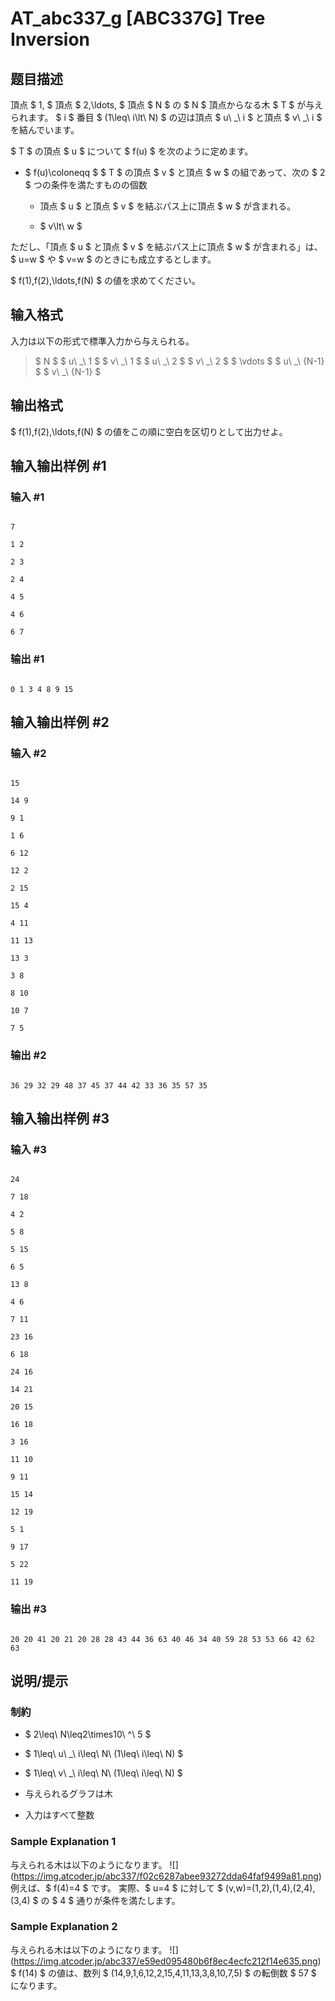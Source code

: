 # AT_abc337_g [ABC337G] Tree Inversion

## 题目描述

[problemUrl]: https://atcoder.jp/contests/abc337/tasks/abc337_g

頂点 $ 1, $ 頂点 $ 2,\ldots, $ 頂点 $ N $ の $ N $ 頂点からなる木 $ T $ が与えられます。 $ i $ 番目 $ (1\leq\ i\lt\ N) $ の辺は頂点 $ u\ _\ i $ と頂点 $ v\ _\ i $ を結んでいます。

$ T $ の頂点 $ u $ について $ f(u) $ を次のように定めます。

- $ f(u)\coloneqq $ $ T $ の頂点 $ v $ と頂点 $ w $ の組であって、次の $ 2 $ つの条件を満たすものの個数
  - 頂点 $ u $ と頂点 $ v $ を結ぶパス上に頂点 $ w $ が含まれる。
  - $ v\lt\ w $
 
ただし、「頂点 $ u $ と頂点 $ v $ を結ぶパス上に頂点 $ w $ が含まれる」は、$ u=w $ や $ v=w $ のときにも成立するとします。

$ f(1),f(2),\ldots,f(N) $ の値を求めてください。

## 输入格式

入力は以下の形式で標準入力から与えられる。

> $ N $ $ u\ _\ 1 $ $ v\ _\ 1 $ $ u\ _\ 2 $ $ v\ _\ 2 $ $ \vdots $ $ u\ _\ {N-1} $ $ v\ _\ {N-1} $

## 输出格式

$ f(1),f(2),\ldots,f(N) $ の値をこの順に空白を区切りとして出力せよ。

## 输入输出样例 #1

### 输入 #1

```
7
1 2
2 3
2 4
4 5
4 6
6 7
```

### 输出 #1

```
0 1 3 4 8 9 15
```

## 输入输出样例 #2

### 输入 #2

```
15
14 9
9 1
1 6
6 12
12 2
2 15
15 4
4 11
11 13
13 3
3 8
8 10
10 7
7 5
```

### 输出 #2

```
36 29 32 29 48 37 45 37 44 42 33 36 35 57 35
```

## 输入输出样例 #3

### 输入 #3

```
24
7 18
4 2
5 8
5 15
6 5
13 8
4 6
7 11
23 16
6 18
24 16
14 21
20 15
16 18
3 16
11 10
9 11
15 14
12 19
5 1
9 17
5 22
11 19
```

### 输出 #3

```
20 20 41 20 21 20 28 28 43 44 36 63 40 46 34 40 59 28 53 53 66 42 62 63
```

## 说明/提示

### 制約

- $ 2\leq\ N\leq2\times10\ ^\ 5 $
- $ 1\leq\ u\ _\ i\leq\ N\ (1\leq\ i\leq\ N) $
- $ 1\leq\ v\ _\ i\leq\ N\ (1\leq\ i\leq\ N) $
- 与えられるグラフは木
- 入力はすべて整数
 
### Sample Explanation 1

与えられる木は以下のようになります。 !\[\](https://img.atcoder.jp/abc337/f02c6287abee93272dda64faf9499a81.png) 例えば、$ f(4)=4 $ です。 実際、$ u=4 $ に対して $ (v,w)=(1,2),(1,4),(2,4),(3,4) $ の $ 4 $ 通りが条件を満たします。

### Sample Explanation 2

与えられる木は以下のようになります。 !\[\](https://img.atcoder.jp/abc337/e59ed095480b6f8ec4ecfc212f14e635.png) $ f(14) $ の値は、数列 $ (14,9,1,6,12,2,15,4,11,13,3,8,10,7,5) $ の転倒数 $ 57 $ になります。